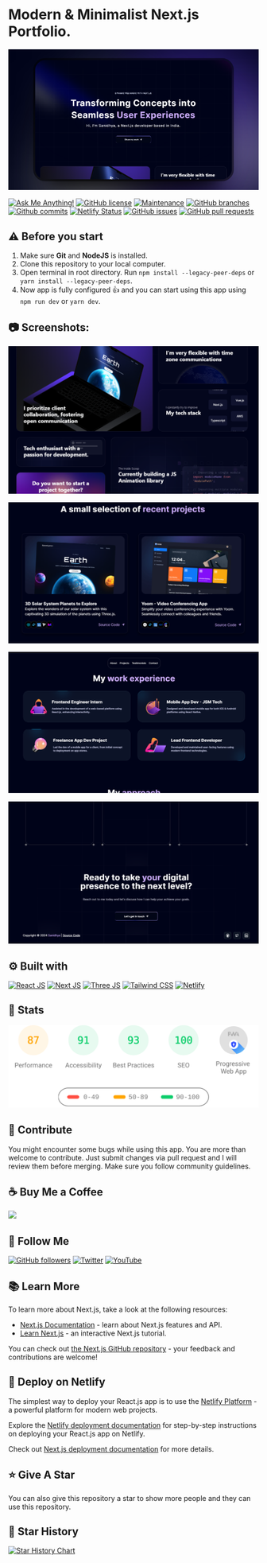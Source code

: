 # Modern & Minimalist Next.js Portfolio.

![Modern & Minimalist Next.js Portfolio.](/.github/images/img_main.png "Modern & Minimalist Next.js Portfolio.")

[![Ask Me Anything!](https://img.shields.io/badge/Ask%20me-anything-1abc9c.svg)](https://github.com/locknguyen "Ask Me Anything!")
[![GitHub license](https://img.shields.io/github/license/locknguyen/next-portfolio)](https://github.com/locknguyen/next-portfolio/blob/main/LICENSE "GitHub license")
[![Maintenance](https://img.shields.io/badge/Maintained%3F-yes-green.svg)](https://github.com/locknguyen/next-portfolio/commits/main "Maintenance")
[![GitHub branches](https://badgen.net/github/branches/locknguyen/next-portfolio)](https://github.com/locknguyen/next-portfolio/branches "GitHub branches")
[![Github commits](https://badgen.net/github/commits/locknguyen/next-portfolio/main)](https://github.com/locknguyen/next-portfolio/commits "Github commits")
[![Netlify Status](https://api.netlify.com/api/v1/badges/c26959a9-0124-4f3c-87ac-0cd3e6de5ab4/deploy-status)](https://portfolionext-js.netlify.app/ "Netlify Status")
[![GitHub issues](https://img.shields.io/github/issues/locknguyen/next-portfolio)](https://github.com/locknguyen/next-portfolio/issues "GitHub issues")
[![GitHub pull requests](https://img.shields.io/github/issues-pr/locknguyen/next-portfolio)](https://github.com/locknguyen/next-portfolio/pulls "GitHub pull requests")

## ⚠️ Before you start

1. Make sure **Git** and **NodeJS** is installed.
2. Clone this repository to your local computer.
3. Open terminal in root directory. Run `npm install --legacy-peer-deps` or `yarn install --legacy-peer-deps`.
4. Now app is fully configured :+1: and you can start using this app using `npm run dev` or `yarn dev`.

## :camera: Screenshots:

![Modern UI/UX](/.github/images/img1.png "Modern UI/UX")

![Project Showcase](/.github/images/img2.png "Project Showcase")

![Work Experience](/.github/images/img3.png "Work Experience")

![Build with Tailwind CSS](/.github/images/img4.png "Build with Tailwind CSS")

## :gear: Built with

[![React JS](https://skillicons.dev/icons?i=react "React JS")](https://react.dev/ "React JS") [![Next JS](https://skillicons.dev/icons?i=next "Next JS")](https://nextjs.org/ "Next JS") [![Three JS](https://skillicons.dev/icons?i=threejs "Three JS")](https://threejs.org/ "Three JS") [![Tailwind CSS](https://skillicons.dev/icons?i=tailwind "Tailwind CSS")](https://tailwindcss.com/ "Tailwind CSS") [![Netlify](https://skillicons.dev/icons?i=netlify "Netlify")](https://netlify.app/ "Netlify")

## :wrench: Stats

[![Stats for this App](/.github/images/stats.svg "Stats for this App")](https://pagespeed.web.dev/analysis?url=https://portfolionext-js.netlify.app/ "Stats for this App")

## :raised_hands: Contribute

You might encounter some bugs while using this app. You are more than welcome to contribute. Just submit changes via pull request and I will review them before merging. Make sure you follow community guidelines.

## :coffee: Buy Me a Coffee

[<img src="https://img.shields.io/badge/Buy_Me_A_Coffee-FFDD00?style=for-the-badge&logo=buy-me-a-coffee&logoColor=black" width="200" />](https://www.buymeacoffee.com/sanidhy "Buy me a Coffee")

## :rocket: Follow Me

[![GitHub followers](https://img.shields.io/github/followers/locknguyen?style=social&label=Follow&maxAge=2592000)](https://github.com/locknguyen "Follow Me")
[![Twitter](https://img.shields.io/twitter/url?style=social&url=https%3A%2F%2Ftwitter.com%2FTechnicalShubam)](https://twitter.com/intent/tweet?text=Wow:&url=https://github.com/locknguyen/next-portfolio "Tweet")
[![YouTube](https://img.shields.io/badge/YouTube-FF0000?style=for-the-badge&logo=youtube&logoColor=white)](https://www.youtube.com/@OPGAMER. "Subscribe my Channel")

## :books: Learn More

To learn more about Next.js, take a look at the following resources:

- [Next.js Documentation](https://nextjs.org/docs) - learn about Next.js features and API.
- [Learn Next.js](https://nextjs.org/learn) - an interactive Next.js tutorial.

You can check out [the Next.js GitHub repository](https://github.com/vercel/next.js/) - your feedback and contributions are welcome!

## :page_with_curl: Deploy on Netlify

The simplest way to deploy your React.js app is to use the [Netlify Platform](https://app.netlify.com/start) - a powerful platform for modern web projects.

Explore the [Netlify deployment documentation](https://docs.netlify.com/site-deploys/create-deploys) for step-by-step instructions on deploying your React.js app on Netlify.

Check out [Next.js deployment documentation](https://nextjs.org/docs/deployment) for more details.

## :star: Give A Star

You can also give this repository a star to show more people and they can use this repository.

## :star2: Star History

<a href="https://star-history.com/#locknguyen/next-portfolio&Timeline">
  <picture>
    <source media="(prefers-color-scheme: dark)" srcset="https://api.star-history.com/svg?repos=locknguyen/next-portfolio&type=Timeline&theme=dark" />
    <source media="(prefers-color-scheme: light)" srcset="https://api.star-history.com/svg?repos=locknguyen/next-portfolio&type=Timeline" />
    <img alt="Star History Chart" src="https://api.star-history.com/svg?repos=locknguyen/next-portfolio&type=Timeline" />
  </picture>
</a>
